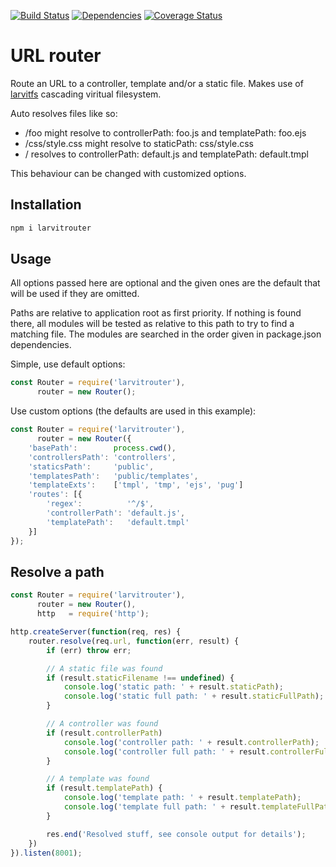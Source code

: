 [![Build Status](https://travis-ci.org/larvit/larvitrouter.svg?branch=master)](https://travis-ci.org/larvit/larvitrouter) [![Dependencies](https://david-dm.org/larvit/larvitrouter.svg)](https://david-dm.org/larvit/larvitrouter.svg)
[![Coverage Status](https://coveralls.io/repos/larvit/larvitrouter/badge.svg)](https://coveralls.io/github/larvit/larvitrouter)

# URL router

Route an URL to a controller, template and/or a static file. Makes use of [larvitfs](https://www.npmjs.com/package/larvitfs) cascading viritual filesystem.

Auto resolves files like so:

* /foo might resolve to controllerPath: foo.js and templatePath: foo.ejs
* /css/style.css might resolve to staticPath: css/style.css
* / resolves to controllerPath: default.js and templatePath: default.tmpl

This behaviour can be changed with customized options.

## Installation

```bash
npm i larvitrouter
```

## Usage

All options passed here are optional and the given ones are the default that will be used if they are omitted.

Paths are relative to application root as first priority. If nothing is found there, all modules will be tested as relative to this path to try to find a matching file. The modules are searched in the order given in package.json dependencies.

Simple, use default options:

```javascript
const Router = require('larvitrouter'),
      router = new Router();
```

Use custom options (the defaults are used in this example):

```javascript
const Router = require('larvitrouter'),
      router = new Router({
	'basePath':        process.cwd(),
	'controllersPath': 'controllers',
	'staticsPath':     'public',
	'templatesPath':   'public/templates',
	'templateExts':    ['tmpl', 'tmp', 'ejs', 'pug']
	'routes': [{
		'regex':          '^/$',
		'controllerPath': 'default.js',
		'templatePath':   'default.tmpl'
	}]
});
```

## Resolve a path

```javascript
const Router = require('larvitrouter'),
      router = new Router(),
      http   = require('http');

http.createServer(function(req, res) {
	router.resolve(req.url, function(err, result) {
		if (err) throw err;

		// A static file was found
		if (result.staticFilename !== undefined) {
			console.log('static path: ' + result.staticPath);
			console.log('static full path: ' + result.staticFullPath);
		}

		// A controller was found
		if (result.controllerPath)
			console.log('controller path: ' + result.controllerPath);
			console.log('controller full path: ' + result.controllerFullPath);
		}

		// A template was found
		if (result.templatePath) {
			console.log('template path: ' + result.templatePath);
			console.log('template full path: ' + result.templateFullPath);
		}

		res.end('Resolved stuff, see console output for details');
	})
}).listen(8001);
```
